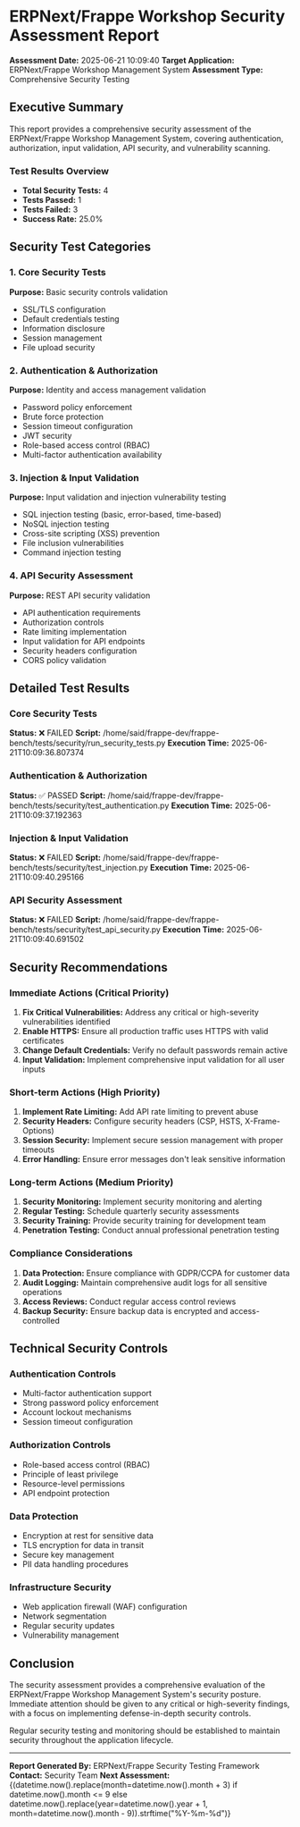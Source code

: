 # ERPNext/Frappe Workshop Security Assessment Report

**Assessment Date:** 2025-06-21 10:09:40
**Target Application:** ERPNext/Frappe Workshop Management System
**Assessment Type:** Comprehensive Security Testing

## Executive Summary

This report provides a comprehensive security assessment of the ERPNext/Frappe Workshop Management System, covering authentication, authorization, input validation, API security, and vulnerability scanning.

### Test Results Overview

- **Total Security Tests:** 4
- **Tests Passed:** 1
- **Tests Failed:** 3
- **Success Rate:** 25.0%

## Security Test Categories

### 1. Core Security Tests
**Purpose:** Basic security controls validation
- SSL/TLS configuration
- Default credentials testing
- Information disclosure
- Session management
- File upload security

### 2. Authentication & Authorization
**Purpose:** Identity and access management validation
- Password policy enforcement
- Brute force protection
- Session timeout configuration
- JWT security
- Role-based access control (RBAC)
- Multi-factor authentication availability

### 3. Injection & Input Validation
**Purpose:** Input validation and injection vulnerability testing
- SQL injection testing (basic, error-based, time-based)
- NoSQL injection testing
- Cross-site scripting (XSS) prevention
- File inclusion vulnerabilities
- Command injection testing

### 4. API Security Assessment
**Purpose:** REST API security validation
- API authentication requirements
- Authorization controls
- Rate limiting implementation
- Input validation for API endpoints
- Security headers configuration
- CORS policy validation

## Detailed Test Results


### Core Security Tests
**Status:** ❌ FAILED
**Script:** /home/said/frappe-dev/frappe-bench/tests/security/run_security_tests.py
**Execution Time:** 2025-06-21T10:09:36.807374


### Authentication & Authorization
**Status:** ✅ PASSED
**Script:** /home/said/frappe-dev/frappe-bench/tests/security/test_authentication.py
**Execution Time:** 2025-06-21T10:09:37.192363


### Injection & Input Validation
**Status:** ❌ FAILED
**Script:** /home/said/frappe-dev/frappe-bench/tests/security/test_injection.py
**Execution Time:** 2025-06-21T10:09:40.295166


### API Security Assessment
**Status:** ❌ FAILED
**Script:** /home/said/frappe-dev/frappe-bench/tests/security/test_api_security.py
**Execution Time:** 2025-06-21T10:09:40.691502


## Security Recommendations

### Immediate Actions (Critical Priority)
1. **Fix Critical Vulnerabilities:** Address any critical or high-severity vulnerabilities identified
2. **Enable HTTPS:** Ensure all production traffic uses HTTPS with valid certificates
3. **Change Default Credentials:** Verify no default passwords remain active
4. **Input Validation:** Implement comprehensive input validation for all user inputs

### Short-term Actions (High Priority)
1. **Implement Rate Limiting:** Add API rate limiting to prevent abuse
2. **Security Headers:** Configure security headers (CSP, HSTS, X-Frame-Options)
3. **Session Security:** Implement secure session management with proper timeouts
4. **Error Handling:** Ensure error messages don't leak sensitive information

### Long-term Actions (Medium Priority)
1. **Security Monitoring:** Implement security monitoring and alerting
2. **Regular Testing:** Schedule quarterly security assessments
3. **Security Training:** Provide security training for development team
4. **Penetration Testing:** Conduct annual professional penetration testing

### Compliance Considerations
1. **Data Protection:** Ensure compliance with GDPR/CCPA for customer data
2. **Audit Logging:** Maintain comprehensive audit logs for all sensitive operations
3. **Access Reviews:** Conduct regular access control reviews
4. **Backup Security:** Ensure backup data is encrypted and access-controlled

## Technical Security Controls

### Authentication Controls
- Multi-factor authentication support
- Strong password policy enforcement
- Account lockout mechanisms
- Session timeout configuration

### Authorization Controls
- Role-based access control (RBAC)
- Principle of least privilege
- Resource-level permissions
- API endpoint protection

### Data Protection
- Encryption at rest for sensitive data
- TLS encryption for data in transit
- Secure key management
- PII data handling procedures

### Infrastructure Security
- Web application firewall (WAF) configuration
- Network segmentation
- Regular security updates
- Vulnerability management

## Conclusion

The security assessment provides a comprehensive evaluation of the ERPNext/Frappe Workshop Management System's security posture. Immediate attention should be given to any critical or high-severity findings, with a focus on implementing defense-in-depth security controls.

Regular security testing and monitoring should be established to maintain security throughout the application lifecycle.

---
**Report Generated By:** ERPNext/Frappe Security Testing Framework
**Contact:** Security Team
**Next Assessment:** {(datetime.now().replace(month=datetime.now().month + 3) if datetime.now().month <= 9 else datetime.now().replace(year=datetime.now().year + 1, month=datetime.now().month - 9)).strftime("%Y-%m-%d")}
